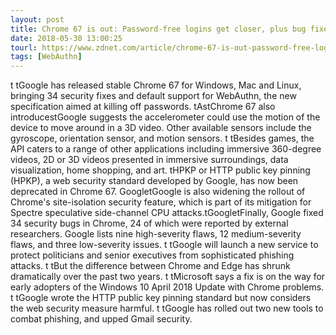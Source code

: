 ```yaml
---
layout: post
title: Chrome 67 is out: Password-free logins get closer, plus bug fixes, better AR-VR support
date: 2018-05-30 13:00:25
tourl: https://www.zdnet.com/article/chrome-67-is-out-password-free-logins-get-closer-plus-bug-fixes-better-ar-vr-support/
tags: [WebAuthn]
---
```

 t tGoogle has released stable Chrome 67 for Windows, Mac and Linux, bringing 34 security fixes and default support for WebAuthn, the new specification aimed at killing off passwords. tAstChrome 67 also introducestGoogle suggests the accelerometer could use the motion of the device to move around in a 3D video. Other available sensors include the gyroscope, orientation sensor, and motion sensors. t tBesides games, the API caters to a range of other applications including immersive 360-degree videos, 2D or 3D videos presented in immersive surroundings, data visualization, home shopping, and art. tHPKP or HTTP public key pinning (HPKP), a web security standard developed by Google, has now been deprecated in Chrome 67. GoogletGoogle is also widening the rollout of Chrome's site-isolation security feature, which is part of its mitigation for Spectre speculative side-channel CPU attacks.tGoogletFinally, Google fixed 34 security bugs in Chrome, 24 of which were reported by external researchers. Google lists nine high-severity flaws, 12 medium-severity flaws, and three low-severity issues. t tGoogle will launch a new service to protect politicians and senior executives from sophisticated phishing attacks. t tBut the difference between Chrome and Edge has shrunk dramatically over the past two years. t tMicrosoft says a fix is on the way for early adopters of the Windows 10 April 2018 Update with Chrome problems. t tGoogle wrote the HTTP public key pinning standard but now considers the web security measure harmful. t tGoogle has rolled out two new tools to combat phishing, and upped Gmail security.